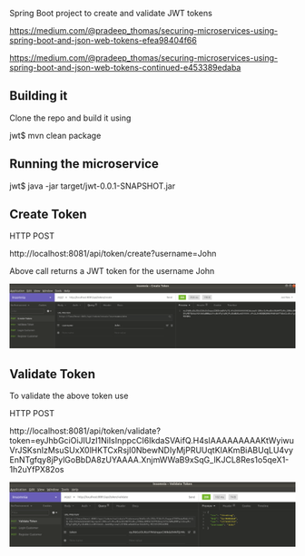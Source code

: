Spring Boot project to create and validate JWT tokens

https://medium.com/@pradeep_thomas/securing-microservices-using-spring-boot-and-json-web-tokens-efea98404f66

https://medium.com/@pradeep_thomas/securing-microservices-using-spring-boot-and-json-web-tokens-continued-e453389edaba

## Building it

Clone the repo and build it using

jwt$ mvn clean package

## Running the microservice

jwt$ java -jar target/jwt-0.0.1-SNAPSHOT.jar

## Create Token

HTTP POST

http://localhost:8081/api/token/create?username=John

Above call returns a JWT token for the username John

<p>
  <img src="./create.png" alt="Create a Token">
</p>


## Validate Token

To validate the above token use

HTTP POST

http://localhost:8081/api/token/validate?token=eyJhbGciOiJIUzI1NiIsInppcCI6IkdaSVAifQ.H4sIAAAAAAAAAKtWyiwuVrJSKsnIzMsuSUxX0lHKTCxRsjI0NbewNDIyMjPRUUqtKIAKmBiABUqLU4vyEnNTgfqy8jPylGoBbDA8zUYAAAA.XnjmWWaB9xSqG_lKJCL8Res1o5qeX1-1h2uYfPX82os

<p>
  <img src="./validate.png" alt="Validate a Token">
</p>
